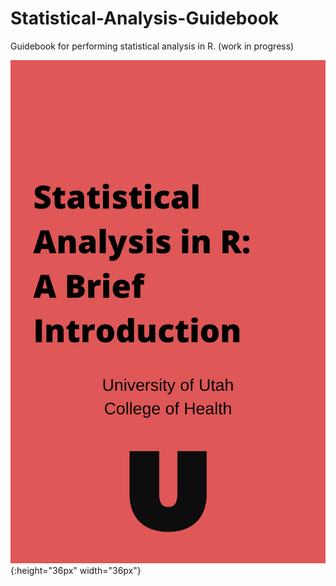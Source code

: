 # Statistical-Analysis-Guidebook
Guidebook for performing statistical analysis in R. (work in progress)

![book_cover](images/book_cover.jpg){:height="36px" width="36px"}
